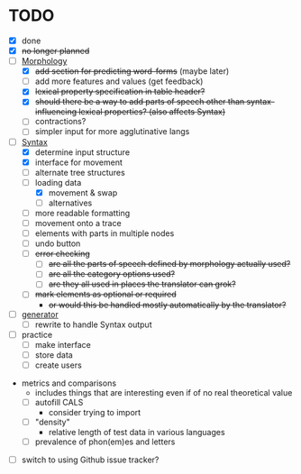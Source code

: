 # TODO

- [x] done
- [x] ~~no longer planned~~
- [ ] [Morphology](morphology.php)
  - [x] ~~add section for predicting word-forms~~ (maybe later)
  - [ ] add more features and values (get feedback)
  - [x] ~~lexical property specification in table header?~~
  - [x] ~~should there be a way to add parts of speech other than syntax-influencing lexical properties? (also affects Syntax)~~
  - [ ] contractions?
  - [ ] simpler input for more agglutinative langs
- [ ] [Syntax](syntax.php)
  - [x] determine input structure
  - [x] interface for movement
  - [ ] alternate tree structures
  - [ ] loading data
    - [x] movement & swap
    - [ ] alternatives
  - [ ] more readable formatting
  - [ ] movement onto a trace
  - [ ] elements with parts in multiple nodes
  - [ ] undo button
  - [ ] ~~error checking~~
    - [ ] ~~are all the parts of speech defined by morphology actually used?~~
    - [ ] ~~are all the category options used?~~
    - [ ] ~~are they all used in places the translator can grok?~~
  - [ ] ~~mark elements as optional or required~~
    - ~~or would this be handled mostly automatically by the translator?~~
- [ ] [generator](gentext.py)
  - [ ] rewrite to handle Syntax output
- [ ] practice
  - [ ] make interface
  - [ ] store data
  - [ ] create users
- metrics and comparisons
  - includes things that are interesting even if of no real theoretical value
  - [ ] autofill CALS
    - consider trying to import
  - [ ] "density"
    - relative length of test data in various languages
  - [ ] prevalence of phon(em)es and letters
- [ ] switch to using Github issue tracker?
